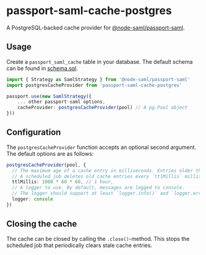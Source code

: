 # passport-saml-cache-postgres

A PostgreSQL-backed cache provider for [@node-saml/passport-saml](https://github.com/node-saml/passport-saml).

## Usage

Create a `passport_saml_cache` table in your database. The default schema can be found in [schema.sql](schema.sql).

```typescript
import { Strategy as SamlStrategy } from '@node-saml/passport-saml'
import postgresCacheProvider from 'passport-saml-cache-postgres'

passport.use(new SamlStrategy({
    ... other passport-saml options,
    cacheProvider: postgresCacheProvider(pool) // A pg.Pool object
}))
```

## Configuration

The `postgresCacheProvider` function accepts an optional second argument. The default options are as follows:

```typescript
postgresCacheProvider(pool, {
  // The maximum age of a cache entry in milliseconds. Entries older than this are deleted automatically.
  // A scheduled job deletes old cache entries every `ttlMillis` milliseconds.
  ttlMillis: 1000 * 60 * 60, // 1 hour,
  // A logger to use. By default, messages are logged to console.
  // The logger should support at least `logger.info()` and `logger.error()` methods.
  logger: console
})
```

## Closing the cache

The cache can be closed by calling the `.close()`-method. This stops the
scheduled job that periodically clears stale cache entries.
